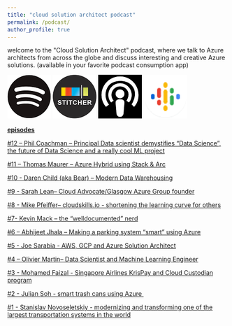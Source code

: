 ```yaml
---
title: "cloud solution architect podcast"
permalink: /podcast/
author_profile: true
---
```



welcome to the "Cloud Solution Architect" podcast, where we talk to Azure architects from across the globe and discuss interesting and creative Azure solutions. (available in your favorite podcast consumption app)

[![](/assets/blogposts/podcasticons/spotify.png)](https://open.spotify.com/show/3BbVrW8lqA1BJ7McsFYDCL)
[![](/assets/blogposts/podcasticons/stitcher.png)](https://www.stitcher.com/podcast/anand-kumar-r-2/cloud-solution-architects)
[![](/assets/blogposts/podcasticons/apple.png)](https://podcasts.apple.com/us/podcast/cloud-solution-architects/id1470506823?mt=2&app=itunes)
[![](/assets/blogposts/podcasticons/google.png)](https://podcasts.google.com/?feed=aHR0cHM6Ly9mZWVkcy5wb2RjYXN0cGFzcy5uZXQvMTdhMzhmYmVjNTYxMTliNWZlNGM4NmVlZTk3Yzk1ODMucnNz)

**<u>episodes</u>**

[#12 – Phil Coachman – Principal Data scientist demystifies “Data Science”, the future of Data Science and a really cool ML project](https://cloud-monk.com/2020/02/01/ep12/)

[#11 – Thomas Maurer – Azure Hybrid using Stack & Arc](https://cloud-monk.com/2020/01/14/ep11/)

[#10 - Daren Child (aka Bear) – Modern Data Warehousing](http://cloud-monk.com/2020/01/09/ep10/)

[#9 - Sarah Lean– Cloud Advocate/Glasgow Azure Group founder](https://cloud-monk.com/2019/12/28/ep9/)

[#8 - Mike Pfeiffer– cloudskills.io - shortening the learning curve for others](https://cloud-monk.com/2019/11/18/ep8/)

[#7- Kevin Mack – the “welldocumented” nerd](https://cloud-monk.com/2019/11/11/ep7/)

[#6 – Abhijeet Jhala – Making a parking system “smart” using Azure](https://cloud-monk.com/2019/11/01/ep6/)

[#5 - Joe Sarabia - AWS, GCP and Azure Solution Architect](https://cloud-monk.com/2019/10/29/ep5/)

[#4 – Olivier Martin– Data Scientist and Machine Learning Engineer](https://cloud-monk.com/2019/10/21/ep4/)

[#3 - Mohamed Faizal - Singapore Airlines KrisPay and Cloud Custodian program](http://cloud-monk.com/2019/10/14/audio-ep3/)

[#2 - Julian Soh - smart trash cans using Azure ](https://cloud-monk.com/2019/07/02/ep2/)

[#1 - Stanislav Novoseletskiy - modernizing and transforming one of the largest transportation systems in the world](https://cloud-monk.com/2019/06/27/ep1/)